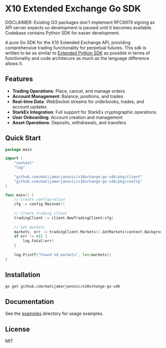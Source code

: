 # X10 Extended Exchange Go SDK

DISCLAIMER: Existing GO packages don't implement RFC6979 signing as API server expects so development is paused until it becomes available.
Codebase contains Python SDK for easier development.

A pure Go SDK for the X10 Extended Exchange API, providing comprehensive trading functionality for perpetual futures. This sdk is written to be as similar to [Extended Python SDK](https://github.com/x10xchange/python_sdk) as possible in terms of functionality and code architecure as much as the language difference allows it. 

## Features

- **Trading Operations**: Place, cancel, and manage orders
- **Account Management**: Balance, positions, and trades
- **Real-time Data**: WebSocket streams for orderbooks, trades, and account updates
- **StarkEx Integration**: Full support for StarkEx cryptographic operations
- **User Onboarding**: Account creation and management
- **Asset Operations**: Deposits, withdrawals, and transfers

## Quick Start

```go
package main

import (
    "context"
    "log"
    
    "github.com/matijamarjanovic/x10xchange-go-sdk/pkg/client"
    "github.com/matijamarjanovic/x10xchange-go-sdk/pkg/config"
)

func main() {
    // Create configuration
    cfg := config.Mainnet()
    
    // Create trading client
    tradingClient := client.NewTradingClient(cfg)
    
    // Get markets
    markets, err := tradingClient.Markets().GetMarkets(context.Background())
    if err != nil {
        log.Fatal(err)
    }
    
    log.Printf("Found %d markets", len(markets))
}
```

## Installation

```bash
go get github.com/matijamarjanovic/x10xchange-go-sdk
```

## Documentation

See the [examples](./examples/) directory for usage examples.

## License

MIT
